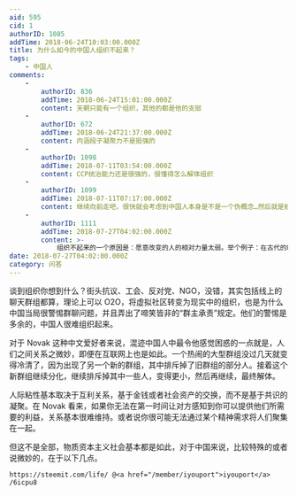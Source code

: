 ```yaml
---
aid: 595
cid: 1
authorID: 1085
addTime: 2018-06-24T10:03:00.000Z
title: 为什么如今的中国人组织不起来？
tags:
    - 中国人
comments:
    -
        authorID: 836
        addTime: 2018-06-24T15:01:00.000Z
        content: 天朝只能有一个组织，其他的都是他的支部
    -
        authorID: 672
        addTime: 2018-06-24T21:37:00.000Z
        content: 内涵段子凝聚力不是挺强的
    -
        authorID: 1098
        addTime: 2018-07-11T03:54:00.000Z
        content: CCP统治能力还是很强的，很懂得怎么解体组织
    -
        authorID: 1099
        addTime: 2018-07-11T07:17:00.000Z
        content: 继续向前走吧，很快就会考虑到中国人本身是不是一个伪概念…然后就是姨学，233
    -
        authorID: 1111
        addTime: 2018-07-27T04:02:00.000Z
        content: >-
            组织不起来的一个原因是：愿意改变的人的相对力量太弱。举个例子：在古代的时候穷人活不下去造反，那100个穷人的力量是很可怕的，因为整个社会的生产力不高，你100个人造反我就要出100个人去镇压，现在有钱人不会造反，穷人造反，你拿什么造，菜刀？竹竿？100个拿菜刀的穷人，我只需要出动两个带枪的武警，就好了。原子化的社会，造反是不可能的，能够打倒强权的只有另一个强权，比中国更极端的中东，发生动乱的主导力量也从来不是普通人，依然是原来的某一方强权势力。所以指望百姓是不现实的，也是强人所难，现在唯一可行的是让他们内部斗起来，才有可能为中国带来较为宽松的环境，现实也的确如此，每次高层斗争，互联网都松绑了一点。。。
date: 2018-07-27T04:02:00.000Z
category: 问答
---
```


谈到组织你想到什么？街头抗议、工会、反对党、NGO，没错，其实包括线上的聊天群组都算，理论上可以 O2O，将虚拟社区转变为现实中的组织，也是为什么中国当局很警惕群聊问题，并且弄出了啼笑皆非的“群主承责”规定。他们的警惕是多余的，中国人很难组织起来。

对于 Novak 这种中文爱好者来说，混迹中国人中最令他感觉困惑的一点就是，人们之间关系之微妙，即便在互联网上也是如此。一个热闹的大型群组没过几天就变得冷清了，因为出现了另一个新的群组，其中排斥掉了旧群组的部分人。接着这个新群组继续分化，继续排斥掉其中一些人，变得更小，然后再继续，最终解体。

人际粘性基本取决于互利关系，基于金钱或者社会资产的交换，而不是基于共识的凝聚。在 Novak 看来，如果你无法在第一时间让对方感知到你可以提供他们所需要的利益，关系基本很难维持。或者说你很可能无法通过某个精神需求将人们聚集在一起。

但这不是全部，物质资本主义社会基本都是如此，对于中国来说，比较特殊的或者说微妙的，在于以下几点。

    https://steemit.com/life/ @<a href="/member/iyouport">iyouport</a> /6icpu8
